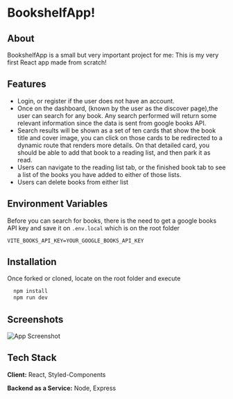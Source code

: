 # BookshelfApp!
## About
BookshelfApp is a small but very important project for me: This is my very first React app made from scratch!

## Features

- Login, or register if the user does not have an account.
- Once on the dashboard, (known by the user as the discover page),the user can search for any book. Any search performed will return some relevant information since the data is sent from google books API.
- Search results will be shown as a set of ten cards that show the book title and cover image, you can click on those cards to be redirected to a dynamic route that renders more details. On that detailed card, you should be able to add that book to a reading list, and then park it as read.
- Users can navigate to the reading list tab, or the finished book tab to see a list of the books you have added to either of those lists.
- Users can delete books from either list

## Environment Variables

Before you can search for books, there is the need to get a google books API key and save it on `.env.local` which is on the root folder

`VITE_BOOKS_API_KEY=YOUR_GOOGLE_BOOKS_API_KEY`



## Installation

Once forked or cloned, locate on the root folder and execute

```bash
  npm install
  npm run dev
```
    
## Screenshots

![App Screenshot](https://via.placeholder.com/468x300?text=App+Screenshot+Here)


## Tech Stack

**Client:** React, Styled-Components

**Backend as a Service:** Node, Express
        

